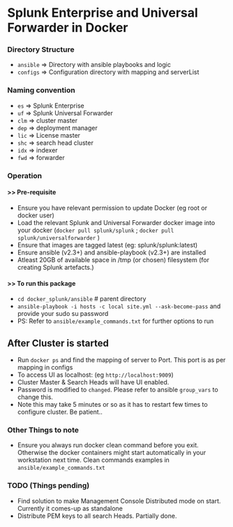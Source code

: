 # Splunk Enterprise and Universal Forwarder in Docker

### Directory Structure
- `ansible` => Directory with ansible playbooks and logic
- `configs` => Configuration directory with mapping and serverList

### Naming convention
- `es`  => Splunk Enterprise
- `uf`  => Splunk Universal Forwarder
- `clm` => cluster master
- `dep` => deployment manager
- `lic` => License master
- `shc` => search head cluster
- `idx` => indexer
- `fwd` => forwarder

### Operation
####  >> Pre-requisite
- Ensure you have relevant permission to update Docker (eg root or docker user)
- Load the relevant Splunk and Universal Forwarder docker image into your docker (`docker pull splunk/splunk` ; `docker pull splunk/universalforwarder` )
- Ensure that images are tagged latest  (eg: splunk/splunk:latest)
- Ensure ansible (v2.3+) and ansible-playbook (v2.3+) are installed
- Atleast 20GB of available space in /tmp (or chosen) filesystem (for creating Splunk artefacts.)


####  >> To run this package
- `cd docker_splunk/ansible`  # parent directory
- `ansible-playbook -i hosts -c local site.yml --ask-become-pass` and provide your sudo su password
- PS: Refer to  `ansible/example_commands.txt` for further options to run

## After Cluster is started
- Run `docker ps`  and find the mapping of server to Port. This port is as per mapping in configs
- To access UI as localhost:<port> (eg `http://localhost:9009`)
- Cluster Master & Search Heads will have UI enabled.
- Password is modified to `changed`. Please refer to ansible `group_vars` to change this.
- Note this may take 5 minutes or so as it has to restart few times to configure cluster. Be patient..

### Other Things to note
 - Ensure you always run docker clean command before you exit. Otherwise the docker containers might start automatically in your workstation next time. Clean commands examples in `ansible/example_commands.txt`


 ### TODO (Things pending)
 - Find solution to make Management Console Distributed mode on start. Currently it comes-up as standalone
 - Distribute PEM keys to all search Heads. Partially done.
